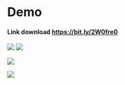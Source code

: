 # Demo

#### Link download https://bit.ly/2W0fre0


![](https://imgur.com/2ltPLLe)                           ![](https://imgur.com/34hq0uR.gif)

![](https://i.imgur.com/oKK78wu.gif)

![](https://imgur.com/gTUVy6j.gif)

